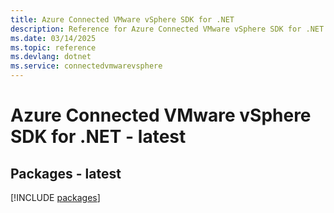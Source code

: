 ```yaml
---
title: Azure Connected VMware vSphere SDK for .NET
description: Reference for Azure Connected VMware vSphere SDK for .NET
ms.date: 03/14/2025
ms.topic: reference
ms.devlang: dotnet
ms.service: connectedvmwarevsphere
---
```

# Azure Connected VMware vSphere SDK for .NET - latest
## Packages - latest
[!INCLUDE [packages](connected-vmware-vsphere-index.md)]